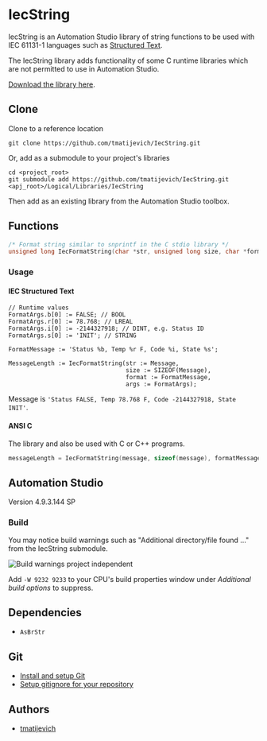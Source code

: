 # IecString

IecString is an Automation Studio library of string functions to be used with IEC 61131-1 languages such as [Structured Text](https://en.wikipedia.org/wiki/Structured_text).

The IecString library adds functionality of some C runtime libraries which are not permitted to use in Automation Studio.

[Download the library here](https://github.com/tmatijevich/IecString/releases/latest/download/IecString.zip).

## Clone

Clone to a reference location

```
git clone https://github.com/tmatijevich/IecString.git
```

Or, add as a submodule to your project's libraries

```
cd <project_root>
git submodule add https://github.com/tmatijevich/IecString.git <apj_root>/Logical/Libraries/IecString
```

Then add as an existing library from the Automation Studio toolbox.

## Functions

```C
/* Format string similar to snprintf in the C stdio library */
unsigned long IecFormatString(char *str, unsigned long size, char *format, struct FormatStringArgumentsType *args);
```

### Usage

#### IEC Structured Text 

```
// Runtime values
FormatArgs.b[0] := FALSE; // BOOL
FormatArgs.r[0] := 78.768; // LREAL
FormatArgs.i[0] := -2144327918; // DINT, e.g. Status ID
FormatArgs.s[0] := 'INIT'; // STRING
	
FormatMessage := 'Status %b, Temp %r F, Code %i, State %s';
	
MessageLength := IecFormatString(str := Message,
                                 size := SIZEOF(Message),
                                 format := FormatMessage,
                                 args := FormatArgs);
```

Message is `'Status FALSE, Temp 78.768 F, Code -2144327918, State INIT'`.

#### ANSI C 

The library and also be used with C or C++ programs.

```C
messageLength = IecFormatString(message, sizeof(message), formatMessage, &formatArgs);
```

## Automation Studio

Version 4.9.3.144 SP

### Build

You may notice build warnings such as "Additional directory/file found ..." from the IecString submodule.

![Build warnings project independent](https://user-images.githubusercontent.com/33841634/133009811-98cf2414-ec89-40d3-a529-34980b59e27f.png)

Add `-W 9232 9233` to your CPU's build properties window under *Additional build options* to suppress.

## Dependencies

- `AsBrStr`

## Git

- [Install and setup Git](https://tmatijevich.github.io/gfw-tutorial/)
- [Setup gitignore for your repository](https://gist.github.com/tmatijevich/453436f1e6abc62a3d052d9b03f9db58)

## Authors

- [tmatijevich](https://github.com/tmatijevich)
